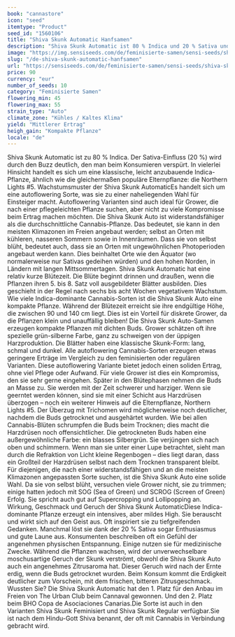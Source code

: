 ```yaml
---
book: "cannastore"
icon: "seed"
itemtype: "Product"
seed_id: "1560106"
title: "Shiva Skunk Automatic Hanfsamen"
description: "Shiva Skunk Automatic ist 80 % Indica und 20 % Sativa und erzeugt ein intensives Head High. Die kompakten Pflanzen sind robust und einfach anzubauen."
image: "https://img.sensiseeds.com/de/feminisierte-samen/sensi-seeds/shiva-skunk-automatic-image.png"
slug: "/de-shiva-skunk-automatic-hanfsamen"
url: "https://sensiseeds.com/de/feminisierte-samen/sensi-seeds/shiva-skunk-automatic?a_aid=cannastore"
price: 90
currency: "eur"
number_of_seeds: 10
category: "Feminisierte Samen"
flowering_min: 45
flowering_max: 55
strain_type: "Auto"
climate_zone: "Kühles / Kaltes Klima"
yield: "Mittlerer Ertrag"
heigh_gain: "Kompakte Pflanze"
locale: "de"
---
```

Shiva Skunk Automatic ist zu 80 % Indica. Der Sativa-Einfluss (20 %) wird durch den Buzz deutlich, den man beim Konsumieren verspürt. In vielerlei Hinsicht handelt es sich um eine klassische, leicht anzubauende Indica-Pflanze, ähnlich wie die gleichermaßen populäre Elternpflanze: die Northern Lights #5. Wachstumsmuster der Shiva Skunk AutomaticEs handelt sich um eine autoflowering Sorte, was sie zu einer naheliegenden Wahl für Einsteiger macht. Autoflowering Varianten sind auch ideal für Grower, die nach einer pflegeleichten Pflanze suchen, aber nicht zu viele Kompromisse beim Ertrag machen möchten. Die Shiva Skunk Auto ist widerstandsfähiger als die durchschnittliche Cannabis-Pflanze. Das bedeutet, sie kann in den meisten Klimazonen im Freien angebaut werden; selbst an Orten mit kühleren, nasseren Sommern sowie in Innenräumen. Dass sie von selbst blüht, bedeutet auch, dass sie an Orten mit ungewöhnlichen Photoperioden angebaut werden kann. Dies beinhaltet Orte wie den Äquator (wo normalerweise nur Sativas gedeihen würden) und den hohen Norden, in Ländern mit langen Mittsommertagen. Shiva Skunk Automatic hat eine relativ kurze Blütezeit. Die Blüte beginnt drinnen und draußen, wenn die Pflanzen ihren 5. bis 8. Satz voll ausgebildeter Blätter ausbilden. Dies geschieht in der Regel nach sechs bis acht Wochen vegetativem Wachstum. Wie viele Indica-dominante Cannabis-Sorten ist die Shiva Skunk Auto eine kompakte Pflanze. Während der Blütezeit erreicht sie ihre endgültige Höhe, die zwischen 90 und 140 cm liegt. Dies ist ein Vorteil für diskrete Grower, da die Pflanzen klein und unauffällig bleiben! Die Shiva Skunk Auto-Samen erzeugen kompakte Pflanzen mit dichten Buds. Grower schätzen oft ihre spezielle grün-silberne Farbe, ganz zu schweigen von der üppigen Harzproduktion. Die Blätter haben eine klassische Skunk-Form: lang, schmal und dunkel. Alle autoflowering Cannabis-Sorten erzeugen etwas geringere Erträge im Vergleich zu den feminisierten oder regulären Varianten. Diese autoflowering Variante bietet jedoch einen soliden Ertrag, ohne viel Pflege oder Aufwand. Für viele Grower ist dies ein Kompromiss, den sie sehr gerne eingehen. Später in den Blütephasen nehmen die Buds an Masse zu. Sie werden mit der Zeit schwerer und harziger. Wenn sie geerntet werden können, sind sie mit einer Schicht aus Harzdrüsen überzogen – noch ein weiterer Hinweis auf die Elternpflanze, Northern Lights #5. Der Überzug mit Trichomen wird möglicherweise noch deutlicher, nachdem die Buds getrocknet und ausgehärtet wurden. Wie bei allen Cannabis-Blüten schrumpfen die Buds beim Trocknen; dies macht die Harzdrüsen noch offensichtlicher. Die getrockneten Buds haben eine außergewöhnliche Farbe: ein blasses Silbergrün. Sie verjüngen sich nach oben und schimmern. Wenn man sie unter einer Lupe betrachtet, sieht man durch die Refraktion von Licht kleine Regenbogen – dies liegt daran, dass ein Großteil der Harzdrüsen selbst nach dem Trocknen transparent bleibt. Für diejenigen, die nach einer widerstandsfähigen und an die meisten Klimazonen angepassten Sorte suchen, ist die Shiva Skunk Auto eine solide Wahl. Da sie von selbst blüht, versuchen viele Grower nicht, sie zu trimmen; einige hatten jedoch mit SOG (Sea of Green) und SCROG (Screen of Green) Erfolg. Sie spricht auch gut auf Supercropping und Lollipopping an. Wirkung, Geschmack und Geruch der Shiva Skunk AutomaticDiese Indica-dominante Pflanze erzeugt ein intensives, aber mildes High. Sie berauscht und wirkt sich auf den Geist aus. Oft inspiriert sie zu tiefgreifenden Gedanken. Manchmal löst sie dank der 20 % Sativa sogar Enthusiasmus und gute Laune aus. Konsumenten beschreiben oft ein Gefühl der angenehmen physischen Entspannung. Einige nutzen sie für medizinische Zwecke. Während die Pflanzen wachsen, wird der unverwechselbare moschusartige Geruch der Skunk verströmt, obwohl die Shiva Skunk Auto auch ein angenehmes Zitrusaroma hat. Dieser Geruch wird nach der Ernte erdig, wenn die Buds getrocknet wurden. Beim Konsum kommt die Erdigkeit deutlicher zum Vorschein, mit dem frischen, bitteren Zitrusgeschmack. Wussten Sie? Die Shiva Skunk Automatic hat den 1. Platz für den Anbau im Freien von The Urban Club beim Cannaval gewonnen. Und den 2. Platz beim BHO Copa de Asociaciones Canarias.Die Sorte ist auch in den Varianten Shiva Skunk Feminisiert und Shiva Skunk Regular verfügbar.Sie ist nach dem Hindu-Gott Shiva benannt, der oft mit Cannabis in Verbindung gebracht wird.
